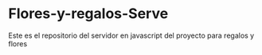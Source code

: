 # Flores-y-regalos-Serve

Este es el repositorio del servidor en javascript del proyecto para regalos y flores
